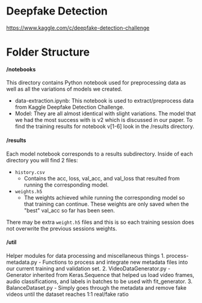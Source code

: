 # Deepfake Detection

https://www.kaggle.com/c/deepfake-detection-challenge

# Folder Structure

#### /notebooks
This directory contains Python notebook used for preprocessing data as well as all the variations of models we created.
  - data-extraction.ipynb: This notebook is used to extract/preprocess data from Kaggle Deepfake Detection Challenge.
  - Model: They are all almost identical with slight variations.  The model that we had the most success with is v2 which is discussed in our paper.  To find the training results for notebook v[1-6] look in the /results directory.

#### /results
Each model notebook corresponds to a results subdirectory.  Inside of each directory you will find 2 files:
- `history.csv`
    - Contains the acc, loss, val_acc, and val_loss that resulted from running the corresponding model.
- `weights.h5`
    - The weights achieved while running the corresponding model so that training can continue.  These weights are only saved when the "best" val_acc so far has been seen.

There may be extra `weight.h5` files and this is so each training session does not overwrite the previous sessions weights.

#### /util
Helper modules for data processing and miscellaneous things
    1. process-metadata.py
        - Functions to process and integrate new metadata files into our current training and validation set.
    2. VideoDataGenerator.py
        - Generator inherited from Keras.Sequence that helped us load video frames, audio classifications, and labels in 
        batches to be used with fit_generator.
    3. BalanceDataset.py
        - Simply goes through the metadata and remove fake videos until the dataset reaches 1:1 real/fake ratio
